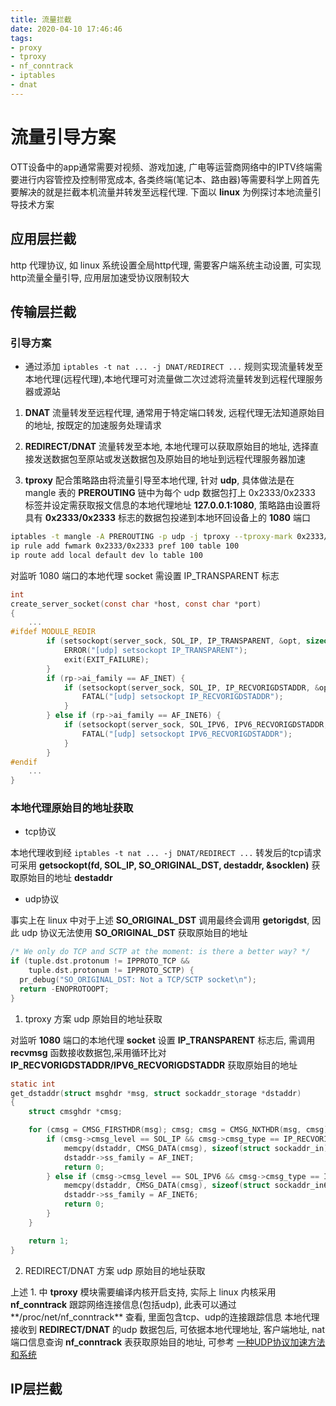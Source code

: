 ```yaml
---
title: 流量拦截
date: 2020-04-10 17:46:46
tags:
- proxy
- tproxy
- nf_conntrack
- iptables
- dnat
---
```


# 流量引导方案

OTT设备中的app通常需要对视频、游戏加速, 广电等运营商网络中的IPTV终端需要进行内容管控及控制带宽成本, 各类终端(笔记本、路由器)等需要科学上网首先要解决的就是拦截本机流量并转发至远程代理. 下面以 **linux** 为例探讨本地流量引导技术方案

## 应用层拦截

http 代理协议, 如 linux 系统设置全局http代理, 需要客户端系统主动设置, 可实现http流量全量引导, 应用层加速受协议限制较大

## 传输层拦截

### 引导方案

- 通过添加 `iptables -t nat ... -j DNAT/REDIRECT ...` 规则实现流量转发至本地代理(远程代理),本地代理可对流量做二次过滤将流量转发到远程代理服务器或源站

1. **DNAT** 流量转发至远程代理, 通常用于特定端口转发, 远程代理无法知道原始目的地址, 按既定的加速服务处理请求

2. **REDIRECT/DNAT** 流量转发至本地, 本地代理可以获取原始目的地址, 选择直接发送数据包至原站或发送数据包及原始目的地址到远程代理服务器加速

3. **tproxy** 配合策略路由将流量引导至本地代理, 针对 **udp**, 具体做法是在 mangle 表的 **PREROUTING** 链中为每个 udp 数据包打上 0x2333/0x2333 标签并设定需获取报文信息的本地代理地址 **127.0.0.1:1080**, 策略路由设置将具有 **0x2333/0x2333** 标志的数据包投递到本地环回设备上的 **1080** 端口

```bash
iptables -t mangle -A PREROUTING -p udp -j tproxy --tproxy-mark 0x2333/0x2333 --on-ip 127.0.0.1 --on-port 1080
ip rule add fwmark 0x2333/0x2333 pref 100 table 100
ip route add local default dev lo table 100
```
对监听 1080 端口的本地代理 socket 需设置 IP_TRANSPARENT 标志

```c
int
create_server_socket(const char *host, const char *port)
{
    ...
#ifdef MODULE_REDIR
        if (setsockopt(server_sock, SOL_IP, IP_TRANSPARENT, &opt, sizeof(opt))) {
            ERROR("[udp] setsockopt IP_TRANSPARENT");
            exit(EXIT_FAILURE);
        }
        if (rp->ai_family == AF_INET) {
            if (setsockopt(server_sock, SOL_IP, IP_RECVORIGDSTADDR, &opt, sizeof(opt))) {
                FATAL("[udp] setsockopt IP_RECVORIGDSTADDR");
            }
        } else if (rp->ai_family == AF_INET6) {
            if (setsockopt(server_sock, SOL_IPV6, IPV6_RECVORIGDSTADDR, &opt, sizeof(opt))) {
                FATAL("[udp] setsockopt IPV6_RECVORIGDSTADDR");
            }
        }
#endif
    ...
}
```

### 本地代理原始目的地址获取

- tcp协议

本地代理收到经 `iptables -t nat ... -j DNAT/REDIRECT ...` 转发后的tcp请求可采用 **getsockopt(fd, SOL_IP, SO_ORIGINAL_DST, destaddr, &socklen)** 获取原始目的地址 **destaddr**

- udp协议

事实上在 linux 中对于上述 **SO_ORIGINAL_DST** 调用最终会调用 **getorigdst**, 因此 udp 协议无法使用 **SO_ORIGINAL_DST** 获取原始目的地址

```c
/* We only do TCP and SCTP at the moment: is there a better way? */
if (tuple.dst.protonum != IPPROTO_TCP &&
    tuple.dst.protonum != IPPROTO_SCTP) {
  pr_debug("SO_ORIGINAL_DST: Not a TCP/SCTP socket\n");
  return -ENOPROTOOPT;
}
```

1. tproxy 方案 udp 原始目的地址获取

对监听 **1080** 端口的本地代理 **socket** 设置 **IP_TRANSPARENT** 标志后, 需调用 **recvmsg** 函数接收数据包,采用循环比对 **IP_RECVORIGDSTADDR/IPV6_RECVORIGDSTADDR** 获取原始目的地址

```c
static int
get_dstaddr(struct msghdr *msg, struct sockaddr_storage *dstaddr)
{
    struct cmsghdr *cmsg;

    for (cmsg = CMSG_FIRSTHDR(msg); cmsg; cmsg = CMSG_NXTHDR(msg, cmsg)) {
        if (cmsg->cmsg_level == SOL_IP && cmsg->cmsg_type == IP_RECVORIGDSTADDR) {
            memcpy(dstaddr, CMSG_DATA(cmsg), sizeof(struct sockaddr_in));
            dstaddr->ss_family = AF_INET;
            return 0;
        } else if (cmsg->cmsg_level == SOL_IPV6 && cmsg->cmsg_type == IPV6_RECVORIGDSTADDR) {
            memcpy(dstaddr, CMSG_DATA(cmsg), sizeof(struct sockaddr_in6));
            dstaddr->ss_family = AF_INET6;
            return 0;
        }
    }

    return 1;
}
```

2. REDIRECT/DNAT 方案 udp 原始目的地址获取

上述 1. 中 **tproxy** 模块需要编译内核开启支持, 实际上 linux 内核采用 **nf_conntrack** 跟踪网络连接信息(包括udp), 此表可以通过**/proc/net/nf_conntrack** 查看, 里面包含tcp、udp的连接跟踪信息
本地代理接收到 **REDIRECT/DNAT** 的udp 数据包后, 可依据本地代理地址, 客户端地址, nat端口信息查询 **nf_conntrack** 表获取原始目的地址, 可参考 [一种UDP协议加速方法和系统](http://www2.soopat.com/Patent/201610261388)

## IP层拦截